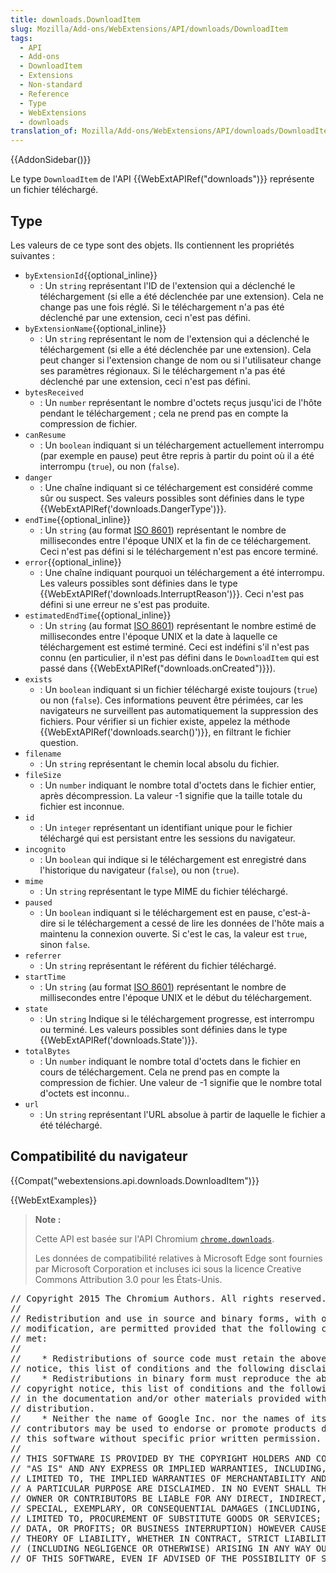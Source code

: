 ```yaml
---
title: downloads.DownloadItem
slug: Mozilla/Add-ons/WebExtensions/API/downloads/DownloadItem
tags:
  - API
  - Add-ons
  - DownloadItem
  - Extensions
  - Non-standard
  - Reference
  - Type
  - WebExtensions
  - downloads
translation_of: Mozilla/Add-ons/WebExtensions/API/downloads/DownloadItem
---
```

{{AddonSidebar()}}

Le type `DownloadItem` de l'API {{WebExtAPIRef("downloads")}} représente un fichier téléchargé.

## Type

Les valeurs de ce type sont des objets. Ils contiennent les propriétés suivantes :

- `byExtensionId`{{optional_inline}}
  - : Un `string` représentant l'ID de l'extension qui a déclenché le téléchargement (si elle a été déclenchée par une extension). Cela ne change pas une fois réglé. Si le téléchargement n'a pas été déclenché par une extension, ceci n'est pas défini.
- `byExtensionName`{{optional_inline}}
  - : Un `string` représentant le nom de l'extension qui a déclenché le téléchargement (si elle a été déclenchée par une extension). Cela peut changer si l'extension change de nom ou si l'utilisateur change ses paramètres régionaux. Si le téléchargement n'a pas été déclenché par une extension, ceci n'est pas défini.
- `bytesReceived`
  - : Un `number` représentant le nombre d'octets reçus jusqu'ici de l'hôte pendant le téléchargement ; cela ne prend pas en compte la compression de fichier.
- `canResume`
  - : Un `boolean` indiquant si un téléchargement actuellement interrompu (par exemple en pause) peut être repris à partir du point où il a été interrompu (`true`), ou non (`false`).
- `danger`
  - : Une chaîne indiquant si ce téléchargement est considéré comme sûr ou suspect. Ses valeurs possibles sont définies dans le type  {{WebExtAPIRef('downloads.DangerType')}}.
- `endTime`{{optional_inline}}
  - : Un `string` (au format [ISO 8601](https://en.wikipedia.org/wiki/ISO_8601)) représentant le nombre de millisecondes entre l'époque UNIX et la fin de ce téléchargement. Ceci n'est pas défini si le téléchargement n'est pas encore terminé.
- `error`{{optional_inline}}
  - : Une chaîne indiquant pourquoi un téléchargement a été interrompu. Les valeurs possibles sont définies dans le type {{WebExtAPIRef('downloads.InterruptReason')}}. Ceci n'est pas défini si une erreur ne s'est pas produite.
- `estimatedEndTime`{{optional_inline}}
  - : Un `string` (au format [ISO 8601](https://en.wikipedia.org/wiki/ISO_8601)) représentant le nombre estimé de millisecondes entre l'époque UNIX et la date à laquelle ce téléchargement est estimé terminé. Ceci est indéfini s'il n'est pas connu (en particulier, il n'est pas défini dans le  `DownloadItem` qui est passé dans {{WebExtAPIRef("downloads.onCreated")}}).
- `exists`
  - : Un `boolean` indiquant si un fichier téléchargé existe toujours (`true`) ou non (`false`). Ces informations peuvent être périmées, car les navigateurs ne surveillent pas automatiquement la suppression des fichiers. Pour vérifier si un fichier existe, appelez la méthode {{WebExtAPIRef('downloads.search()')}}, en filtrant le fichier question.
- `filename`
  - : Un `string` représentant le chemin local absolu du fichier.
- `fileSize`
  - : Un `number` indiquant le nombre total d'octets dans le fichier entier, après décompression. La valeur -1 signifie que la taille totale du fichier est inconnue.
- `id`
  - : Un `integer` représentant un identifiant unique pour le fichier téléchargé qui est persistant entre les sessions du navigateur.
- `incognito`
  - : Un `boolean` qui indique si le téléchargement est enregistré dans l'historique du navigateur (`false`), ou non (`true`).
- `mime`
  - : Un `string` représentant le type MIME du fichier téléchargé.
- `paused`
  - : Un `boolean` indiquant si le téléchargement est en pause, c'est-à-dire si le téléchargement a cessé de lire les données de l'hôte mais a maintenu la connexion ouverte. Si c'est le cas, la valeur est `true`, sinon `false`.
- `referrer`
  - : Un `string` représentant le référent du fichier téléchargé.
- `startTime`
  - : Un `string` (au format [ISO 8601](https://en.wikipedia.org/wiki/ISO_8601)) représentant le nombre de millisecondes entre l'époque UNIX et le début du téléchargement.
- `state`
  - : Un `string` Indique si le téléchargement progresse, est interrompu ou terminé. Les valeurs possibles sont définies dans le type {{WebExtAPIRef('downloads.State')}}.
- `totalBytes`
  - : Un `number` indiquant le nombre total d'octets dans le fichier en cours de téléchargement. Cela ne prend pas en compte la compression de fichier. Une valeur de -1 signifie que le nombre total d'octets est inconnu..
- `url`
  - : Un `string` représentant l'URL absolue à partir de laquelle le fichier a été téléchargé.

## Compatibilité du navigateur

{{Compat("webextensions.api.downloads.DownloadItem")}}

{{WebExtExamples}}

> **Note :**
>
> Cette API est basée sur l'API Chromium [`chrome.downloads`](https://developer.chrome.com/extensions/downloads).
>
> Les données de compatibilité relatives à Microsoft Edge sont fournies par Microsoft Corporation et incluses ici sous la licence Creative Commons Attribution 3.0 pour les États-Unis.

<div class="hidden"><pre>// Copyright 2015 The Chromium Authors. All rights reserved.
//
// Redistribution and use in source and binary forms, with or without
// modification, are permitted provided that the following conditions are
// met:
//
//    * Redistributions of source code must retain the above copyright
// notice, this list of conditions and the following disclaimer.
//    * Redistributions in binary form must reproduce the above
// copyright notice, this list of conditions and the following disclaimer
// in the documentation and/or other materials provided with the
// distribution.
//    * Neither the name of Google Inc. nor the names of its
// contributors may be used to endorse or promote products derived from
// this software without specific prior written permission.
//
// THIS SOFTWARE IS PROVIDED BY THE COPYRIGHT HOLDERS AND CONTRIBUTORS
// "AS IS" AND ANY EXPRESS OR IMPLIED WARRANTIES, INCLUDING, BUT NOT
// LIMITED TO, THE IMPLIED WARRANTIES OF MERCHANTABILITY AND FITNESS FOR
// A PARTICULAR PURPOSE ARE DISCLAIMED. IN NO EVENT SHALL THE COPYRIGHT
// OWNER OR CONTRIBUTORS BE LIABLE FOR ANY DIRECT, INDIRECT, INCIDENTAL,
// SPECIAL, EXEMPLARY, OR CONSEQUENTIAL DAMAGES (INCLUDING, BUT NOT
// LIMITED TO, PROCUREMENT OF SUBSTITUTE GOODS OR SERVICES; LOSS OF USE,
// DATA, OR PROFITS; OR BUSINESS INTERRUPTION) HOWEVER CAUSED AND ON ANY
// THEORY OF LIABILITY, WHETHER IN CONTRACT, STRICT LIABILITY, OR TORT
// (INCLUDING NEGLIGENCE OR OTHERWISE) ARISING IN ANY WAY OUT OF THE USE
// OF THIS SOFTWARE, EVEN IF ADVISED OF THE POSSIBILITY OF SUCH DAMAGE.
</pre></div>
